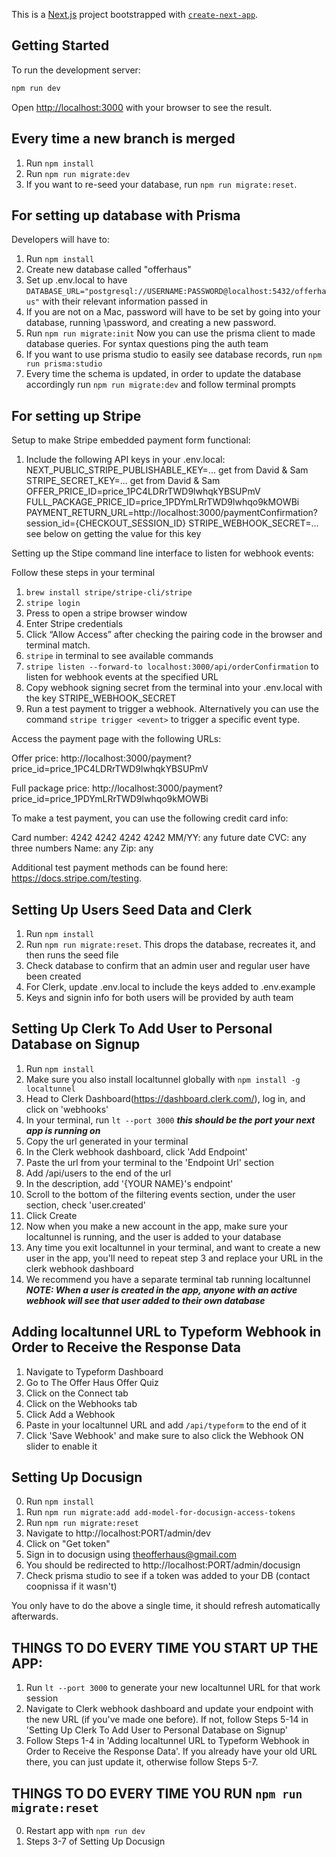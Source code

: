 This is a [Next.js](https://nextjs.org/) project bootstrapped with [`create-next-app`](https://github.com/vercel/next.js/tree/canary/packages/create-next-app).

## Getting Started

To run the development server:

```bash
npm run dev
```

Open [http://localhost:3000](http://localhost:3000) with your browser to see the result.

## Every time a new branch is merged

1. Run `npm install`
2. Run `npm run migrate:dev`
3. If you want to re-seed your database, run `npm run migrate:reset`.

## For setting up database with Prisma

Developers will have to:

1. Run `npm install`
2. Create new database called "offerhaus"
3. Set up .env.local to have `DATABASE_URL="postgresql://USERNAME:PASSWORD@localhost:5432/offerhaus"` with their relevant information passed in
4. If you are not on a Mac, password will have to be set by going into your database, running \password, and creating a new password.
5. Run `npm run migrate:init`
   Now you can use the prisma client to made database queries. For syntax questions ping the auth team
6. If you want to use prisma studio to easily see database records, run `npm run prisma:studio`
7. Every time the schema is updated, in order to update the database accordingly run `npm run migrate:dev` and follow terminal prompts

## For setting up Stripe

Setup to make Stripe embedded payment form functional:

1. Include the following API keys in your .env.local: NEXT_PUBLIC_STRIPE_PUBLISHABLE_KEY=... get from David & Sam
   STRIPE_SECRET_KEY=... get from David & Sam
   OFFER_PRICE_ID=price_1PC4LDRrTWD9lwhqkYBSUPmV
   FULL_PACKAGE_PRICE_ID=price_1PDYmLRrTWD9lwhqo9kMOWBi
   PAYMENT_RETURN_URL=http://localhost:3000/paymentConfirmation?session_id={CHECKOUT_SESSION_ID}
   STRIPE_WEBHOOK_SECRET=... see below on getting the value for this key

Setting up the Stipe command line interface to listen for webhook events:

Follow these steps in your terminal

1. `brew install stripe/stripe-cli/stripe`
2. `stripe login`
3. Press <Enter> to open a stripe browser window
4. Enter Stripe credentials
5. Click “Allow Access” after checking the pairing code in the browser and terminal match.
6. `stripe` in terminal to see available commands
7. `stripe listen --forward-to localhost:3000/api/orderConfirmation` to listen for webhook events at the specified URL
8. Copy webhook signing secret from the terminal into your .env.local with the key STRIPE_WEBHOOK_SECRET
9. Run a test payment to trigger a webhook. Alternatively you can use the command `stripe trigger <event>` to trigger a specific event type.

Access the payment page with the following URLs:

Offer price: http://localhost:3000/payment?price_id=price_1PC4LDRrTWD9lwhqkYBSUPmV

Full package price: http://localhost:3000/payment?price_id=price_1PDYmLRrTWD9lwhqo9kMOWBi

To make a test payment, you can use the following credit card info:

Card number: 4242 4242 4242 4242
MM/YY: any future date
CVC: any three numbers
Name: any
Zip: any

Additional test payment methods can be found here: https://docs.stripe.com/testing.

## Setting Up Users Seed Data and Clerk

1. Run `npm install`
2. Run `npm run migrate:reset`. This drops the database, recreates it, and then runs the seed file
3. Check database to confirm that an admin user and regular user have been created
4. For Clerk, update .env.local to include the keys added to .env.example
5. Keys and signin info for both users will be provided by auth team

## Setting Up Clerk To Add User to Personal Database on Signup
1. Run `npm install`
2. Make sure you also install localtunnel globally with `npm install -g localtunnel`
3. Head to Clerk Dashboard(https://dashboard.clerk.com/), log in, and click on 'webhooks'
4. In your terminal, run `lt --port 3000` ***this should be the port your next app is running on***
5. Copy the url generated in your terminal
6. In the Clerk webhook dashboard, click 'Add Endpoint'
7. Paste the url from your terminal to the 'Endpoint Url' section
8. Add /api/users to the end of the url
9. In the description, add '{YOUR NAME}'s endpoint'
10. Scroll to the bottom of the filtering events section, under the user section, check 'user.created'
11. Click Create
12. Now when you make a new account in the app, make sure your localtunnel is running, and the user is added to your database
13. Any time you exit localtunnel in your terminal, and want to create a new user in the app, you'll need to repeat step 3 and replace your URL in the clerk webhook dashboard
14. We recommend you have a separate terminal tab running localtunnel
***NOTE: When a user is created in the app, anyone with an active webhook will see that user added to their own database***

## Adding localtunnel URL to Typeform Webhook in Order to Receive the Response Data
1. Navigate to Typeform Dashboard
2. Go to The Offer Haus Offer Quiz
3. Click on the Connect tab
4. Click on the Webhooks tab
5. Click Add a Webhook
6. Paste in your localtunnel URL and add `/api/typeform` to the end of it
7. Click 'Save Webhook' and make sure to also click the Webhook ON slider to enable it

## Setting Up Docusign
0. Run `npm install`
1. Run `npm run migrate:add add-model-for-docusign-access-tokens`
2. Run `npm run migrate:reset`
3. Navigate to http://localhost:PORT/admin/dev
4. Click on "Get token"
5. Sign in to docusign using theofferhaus@gmail.com
6. You should be redirected to http://localhost:PORT/admin/docusign
7. Check prisma studio to see if a token was added to your DB (contact coopnissa if it wasn't)

You only have to do the above a single time, it should refresh automatically afterwards.

## THINGS TO DO EVERY TIME YOU START UP THE APP:
1. Run `lt --port 3000` to generate your new localtunnel URL for that work session
2. Navigate to Clerk webhook dashboard and update your endpoint with the new URL (if you've made one before).
   If not, follow Steps 5-14 in 'Setting Up Clerk To Add User to Personal Database on Signup'
3. Follow Steps 1-4 in 'Adding localtunnel URL to Typeform Webhook in Order to Receive the Response Data'.
   If you already have your old URL there, you can just update it, otherwise follow Steps 5-7.

## THINGS TO DO EVERY TIME YOU RUN `npm run migrate:reset`
0. Restart app with `npm run dev`
1. Steps 3-7 of Setting Up Docusign


